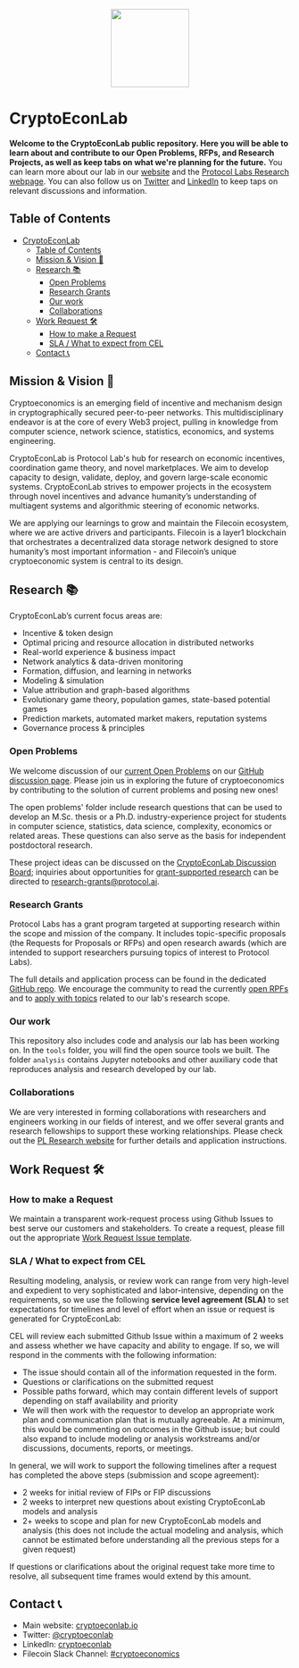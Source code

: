 <p align="center">
  <a href="https://cryptoeconlab.io" title="CryptoEconLab">
    <img src="https://user-images.githubusercontent.com/25029171/149471901-e6ea751d-b030-4bf3-bb2e-f1ac54c14db2.png" width="140" />
  </a>

</p>

# CryptoEconLab

**Welcome to the CryptoEconLab public repository. Here you will be able to learn about and contribute to our Open Problems, RFPs, and Research Projects, as well as keep tabs on what we're planning for the future.** You can learn more about our lab in our [website](https://cryptoeconlab.io/) and the [Protocol Labs Research webpage](https://research.protocol.ai/groups/cryptoeconlab/). You can also follow us on [Twitter](https://mobile.twitter.com/cryptoeconlab) and [LinkedIn](https://www.linkedin.com/company/cryptoeconlab/) to keep taps on relevant discussions and information.

## Table of Contents

- [CryptoEconLab](#cryptoeconlab)
  - [Table of Contents](#table-of-contents)
  - [Mission & Vision 💭](#mission--vision-)
  - [Research 📚](#research-)
    - [Open Problems](#open-problems)
    - [Research Grants](#research-grants)
    - [Our work](#our-work)
    - [Collaborations](#collaborations)
  - [Work Request :hammer_and_wrench:](#work-request-hammer_and_wrench)
    - [How to make a Request](#how-to-make-a-request)
    - [SLA / What to expect from CEL](#sla--what-to-expect-from-cel)
  - [Contact 📞](#contact-)

## Mission & Vision 💭

Cryptoeconomics is an emerging field of incentive and mechanism design in cryptographically secured peer-to-peer networks. This multidisciplinary endeavor is at the core of every Web3 project, pulling in knowledge from computer science, network science, statistics, economics, and systems engineering. 

CryptoEconLab is Protocol Lab's hub for research on economic incentives, coordination game theory, and novel marketplaces. We aim to develop capacity to design, validate, deploy, and govern large-scale economic systems. CryptoEconLab strives to empower projects in the ecosystem through novel incentives and advance humanity’s understanding of multiagent systems and algorithmic steering of economic networks.

We are applying our learnings to grow and maintain the Filecoin ecosystem, where we are active drivers and participants. Filecoin is a layer1 blockchain that orchestrates a decentralized data storage network designed to store humanity’s most important information - and Filecoin’s unique cryptoeconomic system is central to its design.

## Research 📚

CryptoEconLab’s current focus areas are:

- Incentive & token design
- Optimal pricing and resource allocation in distributed networks
- Real-world experience & business impact
- Network analytics & data-driven monitoring
- Formation, diffusion, and learning in networks
- Modeling & simulation
- Value attribution and graph-based algorithms
- Evolutionary game theory, population games, state-based potential games
- Prediction markets, automated market makers, reputation systems
- Governance process & principles

### Open Problems

We welcome discussion of our [current Open Problems](https://github.com/protocol/CryptoEconLab/tree/main/open_problems) on our [GitHub discussion page](https://github.com/protocol/CryptoEconLab/discussions/categories/ideas-open-problems-and-proposals). Please join us in exploring the future of cryptoeconomics by contributing to the solution of current problems and posing new ones! 

The open problems' folder include research questions that can be used to develop an M.Sc. thesis or a Ph.D. industry-experience project for students in computer science, statistics, data science, complexity, economics or related areas. These questions can also serve as the basis for independent postdoctoral research.

These project ideas can be discussed on the [CryptoEconLab Discussion Board](https://github.com/protocol/CryptoEconLab/discussions); inquiries about opportunities for [grant-supported research](https://grants.protocol.ai/) can be directed to [research-grants@protocol.ai](mailto:research@protocol.ai).

### Research Grants

Protocol Labs has a grant program targeted at supporting research within the scope and mission of the company. It includes topic-specific proposals (the Requests for Proposals or RFPs) and open research awards (which are intended to support researchers pursuing topics of interest to Protocol Labs).

The full details and application process can be found in the dedicated [GitHub repo](https://github.com/protocol/research-RFPs). We encourage the community to read the currently [open RPFs](https://github.com/protocol/research-grants#requests-for-proposals-rfps) and to [apply with topics](https://github.com/protocol/research-grants#open-research-grants) related to our lab's research scope.

 ### Our work

This repository also includes code and analysis our lab has been working on. In the `tools` folder, you will find the open source tools we built. The folder `analysis` contains Jupyter notebooks and other auxiliary code that reproduces analysis and research developed by our lab. 
 
  
### Collaborations
  
We are very interested in forming collaborations with researchers and engineers working in our fields of interest, and we offer several grants and research fellowships to support these working relationships. Please check out the [PL Research website](https://research.protocol.ai/outreach/) for further details and application instructions.

  
## Work Request :hammer_and_wrench:

### How to make a Request

We maintain a transparent work-request process using Github Issues to best serve our customers and stakeholders. To create a request, please fill out the appropriate [Work Request Issue template](https://github.com/protocol/CryptoEconLab/issues/new/choose). 

### SLA / What to expect from CEL

Resulting modeling, analysis, or review work can range from very high-level and expedient to very sophisticated and labor-intensive, depending on the requirements, so we use the following **service level agreement (SLA)** to set expectations for timelines and level of effort when an issue or request is generated for CryptoEconLab:

CEL will review each submitted Github Issue within a maximum of 2 weeks and assess whether we have capacity and ability to engage. If so, we will respond in the comments with the following information:
- The issue should contain all of the information requested in the form.
- Questions or clarifications on the submitted request 
- Possible paths forward, which may contain different levels of support depending on staff availability and priority
- We will then work with the requestor to develop an appropriate work plan and communication plan that is mutually agreeable. At a minimum, this would be commenting on outcomes in the Github issue; but could also expand to include modeling or analysis workstreams and/or discussions, documents, reports, or meetings.

In general, we will work to support the following timelines after a request has completed the above steps (submission and scope agreement):
- 2 weeks for initial review of FIPs or FIP discussions
- 2 weeks to interpret new questions about existing CryptoEconLab models and analysis
- 2+ weeks to scope and plan for new CryptoEconLab models and analysis (this does not include the actual modeling and analysis, which cannot be estimated before understanding all the previous steps for a given request)

If questions or clarifications about the original request take more time to resolve, all subsequent time frames would extend by this amount.

## Contact 📞

* Main website: [cryptoeconlab.io](https://cryptoeconlab.io/)
* Twitter: [@cryptoeconlab](https://mobile.twitter.com/cryptoeconlab)
* LinkedIn: [cryptoeconlab](https://www.linkedin.com/company/cryptoeconlab/)
* Filecoin Slack Channel: [#cryptoeconomics](https://filecoinproject.slack.com/archives/C047LKMDRLM)
